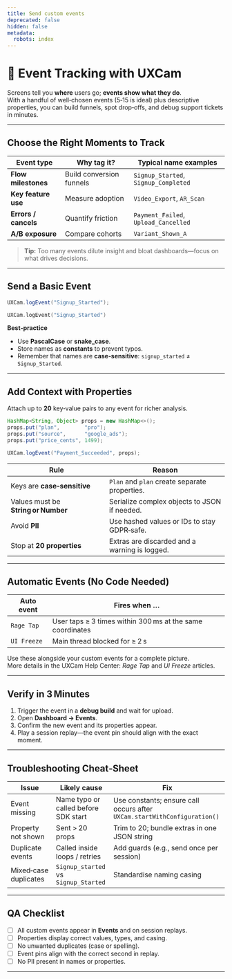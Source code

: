 ```yaml
---
title: Send custom events
deprecated: false
hidden: false
metadata:
  robots: index
---
```

# 🎯 Event Tracking with UXCam

Screens tell you **where** users go; **events show what they do**.\
With a handful of well‑chosen events (5‑15 is ideal) plus descriptive properties, you can build funnels, spot drop‑offs, and debug support tickets in minutes.

***

## Choose the Right Moments to Track

| Event type           | Why tag it?              | Typical name examples                |
| -------------------- | ------------------------ | ------------------------------------ |
| **Flow milestones**  | Build conversion funnels | `Signup_Started`, `Signup_Completed` |
| **Key feature use**  | Measure adoption         | `Video_Export`, `AR_Scan`            |
| **Errors / cancels** | Quantify friction        | `Payment_Failed`, `Upload_Cancelled` |
| **A/B exposure**     | Compare cohorts          | `Variant_Shown_A`                    |

> **Tip:** Too many events dilute insight and bloat dashboards—focus on what drives decisions.

***

## Send a Basic Event

```java
UXCam.logEvent("Signup_Started");
```
```kotlin
UXCam.logEvent("Signup_Started")
```

**Best‑practice**

* Use **PascalCase** or **snake\_case**.
* Store names as **constants** to prevent typos.
* Remember that names are **case‑sensitive**: `signup_started` ≠ `Signup_Started`.

***

## Add Context with Properties

Attach up to **20** key‑value pairs to any event for richer analysis.

```java
HashMap<String, Object> props = new HashMap<>();
props.put("plan",        "pro");
props.put("source",      "google_ads");
props.put("price_cents", 1499);

UXCam.logEvent("Payment_Succeeded", props);
```

| Rule                                | Reason                                        |
| ----------------------------------- | --------------------------------------------- |
| Keys are **case‑sensitive**         | `Plan` and `plan` create separate properties. |
| Values must be **String or Number** | Serialize complex objects to JSON if needed.  |
| Avoid **PII**                       | Use hashed values or IDs to stay GDPR‑safe.   |
| Stop at **20 properties**           | Extras are discarded and a warning is logged. |

***

## Automatic Events (No Code Needed)

| Auto event  | Fires when …                                              |
| ----------- | --------------------------------------------------------- |
| `Rage Tap`  | User taps ≥ 3 times within 300 ms at the same coordinates |
| `UI Freeze` | Main thread blocked for ≥ 2 s                             |

Use these alongside your custom events for a complete picture.\
More details in the UXCam Help Center: *Rage Tap* and *UI Freeze* articles.

***

## Verify in 3 Minutes

1. Trigger the event in a **debug build** and wait for upload.
2. Open **Dashboard → Events**.
3. Confirm the new event and its properties appear.
4. Play a session replay—the event pin should align with the exact moment.

***

## Troubleshooting Cheat‑Sheet

| Issue                 | Likely cause                         | Fix                                                                      |
| --------------------- | ------------------------------------ | ------------------------------------------------------------------------ |
| Event missing         | Name typo or called before SDK start | Use constants; ensure call occurs after `UXCam.startWithConfiguration()` |
| Property not shown    | Sent > 20 props                      | Trim to 20; bundle extras in one JSON string                             |
| Duplicate events      | Called inside loops / retries        | Add guards (e.g., send once per session)                                 |
| Mixed‑case duplicates | `Signup_started` vs `Signup_Started` | Standardise naming casing                                                |

***

## QA Checklist

* [ ] All custom events appear in **Events** and on session replays.
* [ ] Properties display correct values, types, and casing.
* [ ] No unwanted duplicates (case or spelling).
* [ ] Event pins align with the correct second in replay.
* [ ] No PII present in names or properties.

***